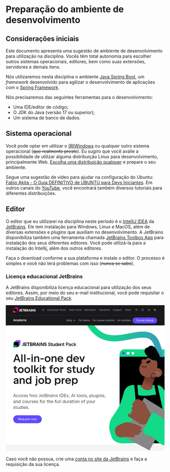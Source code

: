 # Preparação do ambiente de desenvolvimento

## Considerações iniciais

Este documento apresenta uma sugestão de ambiente de desenvolvimento para utilização na disciplina. Vocês têm total autonomia para escolher outros sistemas operacionais, editores, bem como suas extensões, servidores e demais itens.

Nós utilizaremos nesta disciplina o ambiente [Java Spring Boot](https://spring.io/projects/spring-boot), um *framework* desenvolvido para agilizar o desenvolvimento de aplicações com o [Spring Framework](https://spring.io/projects/spring-framework).

Nós precisaremos das seguintes ferramentas para o desenvolvimento:

- Uma IDE/editor de código;
- O JDK do Java (versão 17 ou superior);
- Um sistema de banco de dados.

## Sistema operacional

Você pode optar em utilizar o [(~~R~~)Windows](https://media3.giphy.com/media/v1.Y2lkPTc5MGI3NjExczk2cmJ1ZHR0djRhbXY0c2RmODU1Z2hmMWF5Y3RqZDlva2liZ2tjeiZlcD12MV9pbnRlcm5hbF9naWZfYnlfaWQmY3Q9Zw/QSMBLRAHZTLkQ/giphy.gif) ou qualquer outro sistema operacional (~~que realmente preste~~). Eu sugiro que você avalie a possibilidade de utilizar alguma distribuição Linux para desenvolvimento, principalmente Web. [Escolha uma distribuição qualquer](https://distrowatch.com/) e prepare o seu ambiente.  

Segue uma sugestão de vídeo para ajudar na configuração do Ubuntu: [Fabio Akita - O Guia DEFINITIVO de UBUNTU para Devs Iniciantes](https://youtu.be/epiyExCyb2s). Em outros canais do [YouTube](https://www.youtube.com/), você encontrará também diversos tutoriais para diferentes distribuições.

## Editor

O editor que eu utilizarei na disciplina neste período é o [IntelliJ IDEA](https://www.jetbrains.com/idea/download) da [JetBrains](https://www.jetbrains.com/). Ele tem instalação para Windows, Linux e MacOS, além de diversas extensões e *plugins* que auxiliam no desenvolvimento. A JetBrains disponibiliza também uma ferramenta chamada [JetBrains Toolbox App](https://www.jetbrains.com/toolbox-app/) para instalação dos seus diferentes editores. Você pode utilizá-la para a instalação do Intellij, além dos outros editores.

Faça o download conforme a sua plataforma e instale o editor. O processo é simples e você não terá problemas com isso (~~nunca se sabe~~).

### Licença educacional JetBrains

A JetBrains disponibiliza licença educacional para utilização dos seus editores. Assim, por meio do seu e-mail institucional, você pode requisitar o seu [JetBrains Educational Pack](https://www.jetbrains.com/academy/student-pack/).

![JetBrains Educational Pack](./img/jetbrains-student-pack.png)

Caso você não possua, crie uma [conta no site da JetBrains](https://account.jetbrains.com/) e faça a requisição da sua licença.
